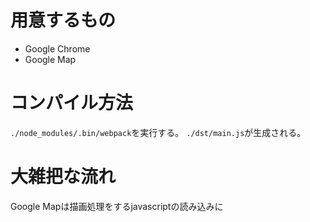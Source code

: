 # 用意するもの
- Google Chrome
- Google Map

# コンパイル方法
`./node_modules/.bin/webpack`を実行する。
`./dst/main.js`が生成される。

# 大雑把な流れ
Google Mapは描画処理をするjavascriptの読み込みに<script>タグのsrc機能を使用していない。
XMLHttpRequestでjavascriptのテキストテータを取得し、それを元に<script>タグを追記している。
XMLHttpRequestの関数を呼び出している部分を書き換えることにより、描画処理をイジって遊ぶことができる。
今回はWebGLのシェーダを書き換えてみることにした。
また、Google Mapのjavascriptは(多分)毎日変更され、その都度変数名が変わる。
その為、今回はソースコードを置き換えるのではなく、一部の文字列を正規表現で置換する手法を取った。

# 手順
1. Google Chromeを開き、`Ctrl + Shift + I`でデベロッパーツールを開く。
2. その状態でGoogle Mapを開き、左下のボタンで航空写真の表示に切り替える。
3. デベロッパーツールのSourcesタブを開き、左のファイルツリーから`top/www.google.com/maps/_/js/...`と辿ってゆき、`rs=ACT90oFFBq5f9N5jLcmVHvVfMlaNDdJNQA`を見つけて開く。
4. 開かれたソースコードの左下にある`{}`マークをクリックし、ソースコードのインデントを自動整理する。
5. `Ctrl+F`でソースコードの検索バーを表示し、`responseText`という文字列を検索する。
6. その検索結果が1件のみであることを確認し、その少し上の行にある`_.XXX = function(a)`の`XXX`の部分をメモしておく。
7. 6.で見つけた関数定義`_.XXX = function(a) { --(中略)-- };`の最終行の次の行の行番号をクリックし、ブレークポイントを張る。
8. その状態で`Ctrl+R`でリロードする。
9. ブレークポイントで処理が一時停止されるまで待つ。
10. デベロッパーツールのConsoleタブを開き、このソースコードを張り付けて実行する。ただし、XXXの箇所は先ほどメモした文字に置き換える。
11. 画面に表示されている`Paused in debugger`の右側の再生ボタンを押し、ブレークポイントから抜ける。

# 詳細な処理内容
GoogleMapはjsファイルをXMLHttpReqestで取得し、そのテキストをjsとして実行している。
XMLHttpRequestでテキストデータを取得する関数をフックすることにより、GoogleMapのプログラムを書き換えることが可能になる。

## GoogleMapの改造内容

### 1. 常に60fpsでレンダリングされるようにする
GoogleMapは頂点データの更新や、カメラアングルが変更されない限りはレンダリングを行わない。
そのため、GoogleMapをレンダリングする関数を見つけ、フレームレートが60より高くなったり低くなったりしないように変更した。
具体的には、レンダリングをしている関数部分を変更し、レンダリングすると同時にレンダリング時刻を、こちらが用意した変数に記録するように変更した。
さらに、setInterval関数により、最後にレンダリングされた時間と現在時刻の差が一定以上ならば、レンダリングを行うようにして、継続的にレンダリングされるよううにした。

### 2. シェーダの書き換え
GoogleMapは描画の一部にWebGLを用いている。
そこで、シェーダをコンパイルする関数をフックすることにより、GoogleMapで使用されるすべてのシェーダを書き換えられるように変更した。
また、GoogleMapのシェーダは、同一のソースコードでも、複数回コンパイルされることがある。
これはシェーダ内に存在する#ifdef XXXなどを有効にしたり無効にしたりするためである。
これを用いて建物を3D描画しているシェーダを書き換えた。
建物を表示しているシェーダは2回コンパイルされる。
1つ目のシェーダは「カメラの画角が真下から45度までの範囲のとき」という条件で使用される。
2つ目のシェーダは「カメラの画角が水平線から45度までの範囲のとき」という条件で使用される。
1つ目のシェーダには先頭に#define_a;という行が追加されており、これにより#ifdef _a内にあるuniform mat4 u;という変数が有効になる。
この変数attributeで与えられる頂点を地球の中心を原点とした座標に変換するための行列である。
どちらのシェーダを使用するかはisVisible関数が返す値によって切り替えられている。
そのため、isVisible関数を書き換えることにより、シェーダ2のみを使用するように変更した。

### 3. 任意のuniform変数を更新できるように変更
GoogleMapはレンダリングを行うときにdrawElement関数を用いる。
その関数が呼ばれている少し前の行に、こちらが定義した関数を呼ばせるように変更した。
これにより、レンダリングする直前のタイミングでuniform変数の更新が行えるようになった。